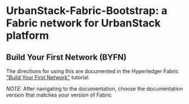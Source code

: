 UrbanStack-Fabric-Bootstrap: a Fabric network for UrbanStack platform
=================================================================

## Build Your First Network (BYFN)

The directions for using this are documented in the Hyperledger Fabric
["Build Your First Network"](http://hyperledger-fabric.readthedocs.io/en/latest/build_network.html) tutorial.

*NOTE:* After navigating to the documentation, choose the documentation version that matches your version of Fabric
